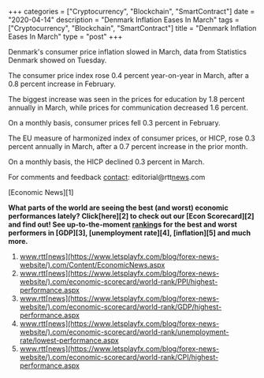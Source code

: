 +++
categories = ["Cryptocurrency", "Blockchain", "SmartContract"]
date = "2020-04-14"
description = "Denmark Inflation Eases In March"
tags = ["Cryptocurrency", "Blockchain", "SmartContract"]
title = "Denmark Inflation Eases In March"
type = "post"
+++

Denmark's consumer price inflation slowed in March, data from Statistics
Denmark showed on Tuesday.

The consumer price index rose 0.4 percent year-on-year in March, after a
0.8 percent increase in February.

The biggest increase was seen in the prices for education by 1.8 percent
annually in March, while prices for communication decreased 1.6 percent.

On a monthly basis, consumer prices fell 0.3 percent in February.

The EU measure of harmonized index of consumer prices, or HICP, rose 0.3
percent annually in March, after a 0.7 percent increase in the prior
month.

On a monthly basis, the HICP declined 0.3 percent in March.

For comments and feedback [contact](https://www.playgroundfx.com/contact/): editorial@rtt[news](https://www.letsplayfx.com/blog/forex-news-website/).com

[Economic News][1]

 **What parts of the world are seeing the best (and worst) economic
performances lately? Click[here][2] to check out our [Econ Scorecard][2]
and find out! See up-to-the-moment [ranking](https://www.playgroundfx.com/blog/crypto-exchange-ranking/)s for the best and worst
performers in [GDP][3], [unemployment rate][4], [inflation][5] and much
more.**

   1. www.rtt[news](https://www.letsplayfx.com/blog/forex-news-website/).com/Content/EconomicNews.aspx
   2. www.rtt[news](https://www.letsplayfx.com/blog/forex-news-website/).com/economic-scorecard/world-rank/PPI/highest-performance.aspx
   3. www.rtt[news](https://www.letsplayfx.com/blog/forex-news-website/).com/economic-scorecard/world-rank/GDP/highest-performance.aspx
   4. www.rtt[news](https://www.letsplayfx.com/blog/forex-news-website/).com/economic-scorecard/world-rank/unemployment-rate/lowest-performance.aspx
   5. www.rtt[news](https://www.letsplayfx.com/blog/forex-news-website/).com/economic-scorecard/world-rank/CPI/highest-performance.aspx